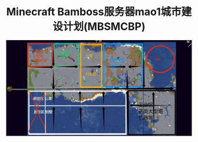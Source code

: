 <div align="center"><div align="center">
    <img width="75" src=""></img>
</div>

<h1 align="center">Minecraft Bamboss服务器mao1城市建设计划(MBSMCBP)</h1>

<div align="center">

  ![awa](https://github.com/KKK7Sawa/KKK7Sawa.github.io/blob/main/1719120721539.jpg)
